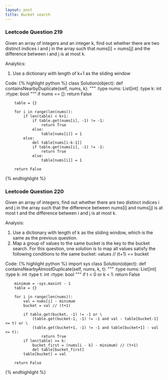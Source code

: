 ```yaml
---
layout: post
title: Bucket search
---
```


### Leetcode Question 219
Given an array of integers and an integer k, find out whether there are two distinct indices i and j in the array such that nums[i] = nums[j] and the difference between i and j is at most k.

Analytics:
1. Use a dictionary with length of k+1 as the sliding window

Code:
{% highlight python %}
class Solution(object):
    def containsNearbyDuplicate(self, nums, k):
        """
        :type nums: List[int]
        :type k: int
        :rtype: bool
        """
        if nums == []:
            return False
        
        table = {}
        
        for i in range(len(nums)):
            if len(table) < k+1:
                if table.get(nums[i], -1) != -1:
                    return True
                else:
                    table[nums[i]] = 1
            else:
                del table[nums[i-k-1]]
                if table.get(nums[i], -1) != -1:
                    return True
                else:
                    table[nums[i]] = 1
        
        return False
{% endhighlight %}

### Leetcode Question 220
Given an array of integers, find out whether there are two distinct indices i and j in the array such that the difference between nums[i] and nums[j] is at most t and the difference between i and j is at most k.

Analysis:
1. Use a dictionary with length of k as the sliding window, which is the same as the previous question.
2. Map a group of values to the same bucket is the key to the bucket search. For this question, one solution is to map all values satisfy the following conditions to the same bucket: values // (t+1) == bucket

Code:
{% highlight python %}
import sys
class Solution(object):
    def containsNearbyAlmostDuplicate(self, nums, k, t):
        """
        :type nums: List[int]
        :type k: int
        :type t: int
        :rtype: bool
        """
        if t < 0 or k < 1:
            return False
        
        minimum = -sys.maxint - 1
        table = {}
        
        for i in range(len(nums)):
            val = nums[i] - minimum
            bucket = val // (t+1)
            
            if table.get(bucket, -1) != -1 or \
                (table.get(bucket-1, -1) != -1 and val - table[bucket-1] <= t) or \
                (table.get(bucket+1, -1) != -1 and table[bucket+1] - val <= t):
                    return True
            if len(table) >= k:
                bucket_first = (nums[i - k] - minimum) // (t+1)
                del table[bucket_first]
            table[bucket] = val
        
        return False
{% endhighlight %}
